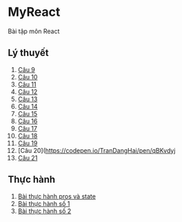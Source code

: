 # MyReact
Bài tập môn React
## Lý thuyết
1. [Câu 9](https://codepen.io/TranDangHai/pen/MWXevjd)
2. [Câu 10](https://codepen.io/TranDangHai/pen/abKZyVN)
3. [Câu 11](https://codepen.io/TranDangHai/pen/gOKmyRb)
4. [Câu 12](https://codepen.io/TranDangHai/pen/xxzaedd)
5. [Câu 13](https://codepen.io/TranDangHai/pen/ZERKeMr)
6. [Câu 14](https://codepen.io/TranDangHai/pen/wvXdJOo)
7. [Câu 15](https://codepen.io/TranDangHai/pen/zYaEpYG)
8. [Câu 16](https://codepen.io/TranDangHai/pen/jOKvRaO)
9. [Câu 17](https://codepen.io/TranDangHai/pen/YzvOMEv)
10. [Câu 18](https://codepen.io/TranDangHai/pen/XWYGbEd)
11. [Câu 19](https://codepen.io/TranDangHai/pen/GRGeJdB)
12. [Câu 20](https://codepen.io/TranDangHai/pen/qBKvdyj
13. [Câu 21](https://codepen.io/TranDangHai/pen/oNyVXPo)
## Thực hành
1. [Bài thực hành pros và state]()
2. [Bài thực hành số 1]()
3. [Bài thực hành số 2]()
